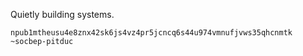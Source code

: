 Quietly building systems.

`npub1mtheusu4e8znx42sk6js4vz4pr5jcncq6s44u974vmnufjvws35qhcnmtk` `~socbep-pitduc`

